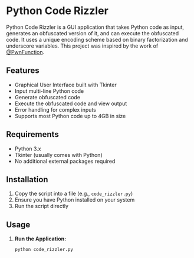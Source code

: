 # Python Code Rizzler

Python Code Rizzler is a GUI application that takes Python code as input, generates an obfuscated version of it, and can execute the obfuscated code. It uses a unique encoding scheme based on binary factorization and underscore variables. This project was inspired by the work of [@PwnFunction](https://github.com/PwnFunction/rizz-python).

## Features

- Graphical User Interface built with Tkinter
- Input multi-line Python code
- Generate obfuscated code
- Execute the obfuscated code and view output
- Error handling for complex inputs
- Supports most Python code up to 4GB in size

## Requirements

- Python 3.x
- Tkinter (usually comes with Python)
- No additional external packages required

## Installation

1. Copy the script into a file (e.g., `code_rizzler.py`)
2. Ensure you have Python installed on your system
3. Run the script directly

## Usage

1. **Run the Application:**
   ```bash
   python code_rizzler.py
